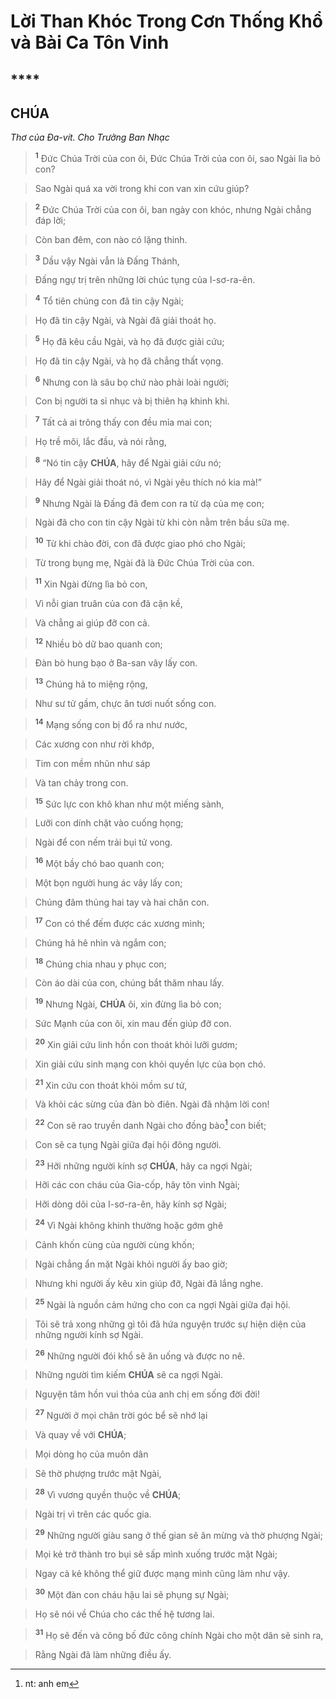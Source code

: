# Lời Than Khóc Trong Cơn Thống Khổ và Bài Ca Tôn Vinh

## ****

## CHÚA
*Thơ của Đa-vít. Cho Trưởng Ban Nhạc*

> <sup><b>1</b></sup> Đức Chúa Trời của con ôi, Đức Chúa Trời của con ôi, sao Ngài lìa bỏ con?
>


> Sao Ngài quá xa vời trong khi con van xin cứu giúp?
>


> <sup><b>2</b></sup> Đức Chúa Trời của con ôi, ban ngày con khóc, nhưng Ngài chẳng đáp lời;
>


> Còn ban đêm, con nào có lặng thinh.
>


> <sup><b>3</b></sup> Dầu vậy Ngài vẫn là Đấng Thánh,
>


> Đấng ngự trị trên những lời chúc tụng của I-sơ-ra-ên.
>


> <sup><b>4</b></sup> Tổ tiên chúng con đã tin cậy Ngài;
>


> Họ đã tin cậy Ngài, và Ngài đã giải thoát họ.
>


> <sup><b>5</b></sup> Họ đã kêu cầu Ngài, và họ đã được giải cứu;
>


> Họ đã tin cậy Ngài, và họ đã chẳng thất vọng.
>


> <sup><b>6</b></sup> Nhưng con là sâu bọ chứ nào phải loài người;
>


> Con bị người ta sỉ nhục và bị thiên hạ khinh khi.
>


> <sup><b>7</b></sup> Tất cả ai trông thấy con đều mỉa mai con;
>


> Họ trề môi, lắc đầu, và nói rằng,
>


> <sup><b>8</b></sup> “Nó tin cậy **CHÚA**, hãy để Ngài giải cứu nó;
>


> Hãy để Ngài giải thoát nó, vì Ngài yêu thích nó kia mà!”
>


> <sup><b>9</b></sup> Nhưng Ngài là Đấng đã đem con ra từ dạ của mẹ con;
>


> Ngài đã cho con tin cậy Ngài từ khi còn nằm trên bầu sữa mẹ.
>


> <sup><b>10</b></sup> Từ khi chào đời, con đã được giao phó cho Ngài;
>


> Từ trong bụng mẹ, Ngài đã là Đức Chúa Trời của con.
>


> <sup><b>11</b></sup> Xin Ngài đừng lìa bỏ con,
>


> Vì nỗi gian truân của con đã cận kề,
>


> Và chẳng ai giúp đỡ con cả.
>


> <sup><b>12</b></sup> Nhiều bò dữ bao quanh con;
>


> Đàn bò hung bạo ở Ba-san vây lấy con.
>


> <sup><b>13</b></sup> Chúng hả to miệng rộng,
>


> Như sư tử gầm, chực ăn tươi nuốt sống con.
>


> <sup><b>14</b></sup> Mạng sống con bị đổ ra như nước,
>


> Các xương con như rời khớp,
>


> Tim con mềm nhũn như sáp
>


> Và tan chảy trong con.
>


> <sup><b>15</b></sup> Sức lực con khô khan như một miếng sành,
>


> Lưỡi con dính chặt vào cuống họng;
>


> Ngài để con nếm trải bụi tử vong.
>


> <sup><b>16</b></sup> Một bầy chó bao quanh con;
>


> Một bọn người hung ác vây lấy con;
>


> Chúng đâm thủng hai tay và hai chân con.
>


> <sup><b>17</b></sup> Con có thể đếm được các xương mình;
>


> Chúng hả hê nhìn và ngắm con;
>


> <sup><b>18</b></sup> Chúng chia nhau y phục con;
>


> Còn áo dài của con, chúng bắt thăm nhau lấy.
>


> <sup><b>19</b></sup> Nhưng Ngài, **CHÚA** ôi, xin đừng lìa bỏ con;
>


> Sức Mạnh của con ôi, xin mau đến giúp đỡ con.
>


> <sup><b>20</b></sup> Xin giải cứu linh hồn con thoát khỏi lưỡi gươm;
>


> Xin giải cứu sinh mạng con khỏi quyền lực của bọn chó.
>


> <sup><b>21</b></sup> Xin cứu con thoát khỏi mồm sư tử,
>


> Và khỏi các sừng của đàn bò điên. Ngài đã nhậm lời con!
>


> <sup><b>22</b></sup> Con sẽ rao truyền danh Ngài cho đồng bào[^1-d4e04d2e-8a3a-4b7e-84e1-a1b4aae5fa40] con biết;
>


> Con sẽ ca tụng Ngài giữa đại hội đông người.
>


> <sup><b>23</b></sup> Hỡi những người kính sợ **CHÚA**, hãy ca ngợi Ngài;
>


> Hỡi các con cháu của Gia-cốp, hãy tôn vinh Ngài;
>


> Hỡi dòng dõi của I-sơ-ra-ên, hãy kính sợ Ngài;
>


> <sup><b>24</b></sup> Vì Ngài không khinh thường hoặc gớm ghê
>


> Cảnh khốn cùng của người cùng khốn;
>


> Ngài chẳng ẩn mặt Ngài khỏi người ấy bao giờ;
>


> Nhưng khi người ấy kêu xin giúp đỡ, Ngài đã lắng nghe.
>


> <sup><b>25</b></sup> Ngài là nguồn cảm hứng cho con ca ngợi Ngài giữa đại hội.
>


> Tôi sẽ trả xong những gì tôi đã hứa nguyện trước sự hiện diện của những người kính sợ Ngài.
>


> <sup><b>26</b></sup> Những người đói khổ sẽ ăn uống và được no nê.
>


> Những người tìm kiếm **CHÚA** sẽ ca ngợi Ngài.
>


> Nguyện tâm hồn vui thỏa của anh chị em sống đời đời!
>


> <sup><b>27</b></sup> Người ở mọi chân trời góc bể sẽ nhớ lại
>


> Và quay về với **CHÚA**;
>


> Mọi dòng họ của muôn dân
>


> Sẽ thờ phượng trước mặt Ngài,
>


> <sup><b>28</b></sup> Vì vương quyền thuộc về **CHÚA**;
>


> Ngài trị vì trên các quốc gia.
>


> <sup><b>29</b></sup> Những người giàu sang ở thế gian sẽ ăn mừng và thờ phượng Ngài;
>


> Mọi kẻ trở thành tro bụi sẽ sấp mình xuống trước mặt Ngài;
>


> Ngay cả kẻ không thể giữ được mạng mình cũng làm như vậy.
>


> <sup><b>30</b></sup> Một đàn con cháu hậu lai sẽ phụng sự Ngài;
>


> Họ sẽ nói về Chúa cho các thế hệ tương lai.
>


> <sup><b>31</b></sup> Họ sẽ đến và công bố đức công chính Ngài cho một dân sẽ sinh ra,
>


> Rằng Ngài đã làm những điều ấy.
>

[^1-d4e04d2e-8a3a-4b7e-84e1-a1b4aae5fa40]: nt: anh em